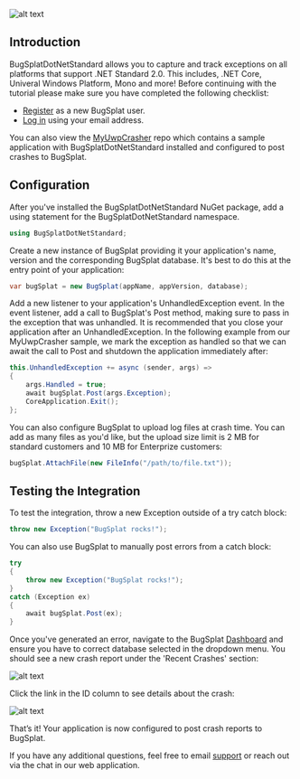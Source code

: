 
![alt text](https://s3.amazonaws.com/bugsplat-public/npm/header.png "BugSplat logo")

## Introduction

BugSplatDotNetStandard allows you to capture and track exceptions on all platforms that support .NET Standard 2.0. This includes, .NET Core, Univeral Windows Platform, Mono and more! Before continuing with the tutorial please make sure you have completed the following checklist:

- [Register](https://app.bugsplat.com/v2/sign-up) as a new BugSplat user.
- [Log in](https://app.bugsplat.com/auth0/login) using your email address.

You can also view the [MyUwpCrasher](todo) repo which contains a sample application with BugSplatDotNetStandard installed and configured to post crashes to BugSplat.

## Configuration

After you've installed the BugSplatDotNetStandard NuGet package, add a using statement for the BugSplatDotNetStandard namespace.

```cs
using BugSplatDotNetStandard;
```

Create a new instance of BugSplat providing it your application's name, version and the corresponding BugSplat database. It's best to do this at the entry point of your application:

```cs
var bugSplat = new BugSplat(appName, appVersion, database);
```

Add a new listener to your application's UnhandledException event. In the event listener, add a call to BugSplat's Post method, making sure to pass in the exception that was unhandled. It is recommended that you close your application after an UnhandledException. In the following example from our MyUwpCrasher sample, we mark the exception as handled so that we can await the call to Post and shutdown the application immediately after:

```cs
this.UnhandledException += async (sender, args) =>
{
    args.Handled = true;
    await bugSplat.Post(args.Exception);
    CoreApplication.Exit();
};
```

You can also configure BugSplat to upload log files at crash time. You can add as many files as you'd like, but the upload size limit is 2 MB for standard customers and 10 MB for Enterprize customers:

```cs
bugSplat.AttachFile(new FileInfo("/path/to/file.txt"));
```

## Testing the Integration

To test the integration, throw a new Exception outside of a try catch block:

```cs
throw new Exception("BugSplat rocks!");
```

You can also use BugSplat to manually post errors from a catch block:

```cs
try
{
    throw new Exception("BugSplat rocks!");
}
catch (Exception ex) 
{
    await bugSplat.Post(ex);
}
```

Once you've generated an error, navigate to the BugSplat [Dashboard](https://app.bugsplat.com/v2/dashboard) and ensure you have to correct database selected in the dropdown menu. You should see a new crash report under the 'Recent Crashes' section:

![alt text](https://s3.amazonaws.com/bugsplat-public/nuget/dashboard.png "BugSplat dashboard")

 Click the link in the ID column to see details about the crash:

![alt text](https://s3.amazonaws.com/bugsplat-public/nuget/individual_crash.png "BugSplat crash details")

That’s it! Your application is now configured to post crash reports to BugSplat.

If you have any additional questions, feel free to email [support](mailto:support@bugsplat.com) or reach out via the chat in our web application.